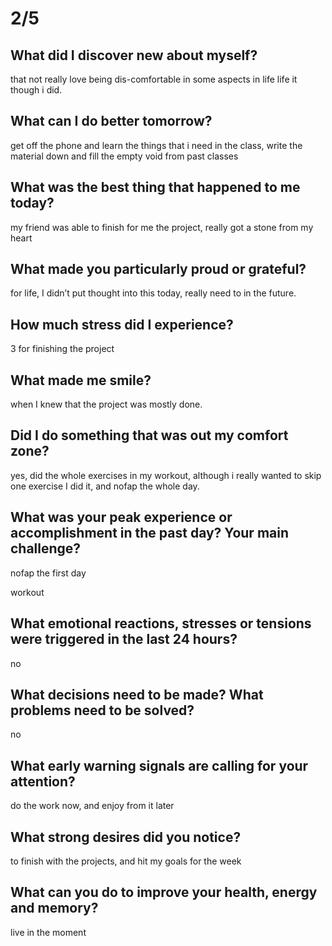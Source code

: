 # 2/5

## **What did I discover new about myself?**

that not really love being dis-comfortable in some aspects in life life it though i did.

## **What can I do better tomorrow?**

get off the phone and learn the things that i need in the class, write the material down and fill the empty void from past classes

## **What was the best thing that happened to me today?**

my friend was able to finish for me the project, really got a stone from my heart

## **What made you particularly proud or grateful?**

for life, I didn’t put thought into this today, really need to in the future.

## **How much stress did I experience?**

3 for finishing the project

## **What made me smile?**

when I knew that the project was mostly done.

## **Did I do something that was out my comfort zone?**

yes, did the whole exercises in my workout, although i really wanted to skip one exercise I did it, and nofap the whole day.

## What was your peak experience or accomplishment in the past day? Your main challenge?

nofap the first day

workout

## What emotional reactions, stresses or tensions were triggered in the last 24 hours?

no

## What decisions need to be made? What problems need to be solved?

no

## What early warning signals are calling for your attention?

do the work now, and enjoy from it later

## What strong desires did you notice?

to finish with the projects, and hit my goals for the week

## What can you do to improve your health, energy and memory?

live in the moment